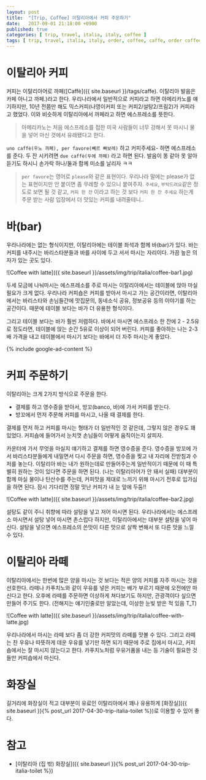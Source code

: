 ```yaml
---
layout: post
title:  "[Trip, Coffee] 이탈리아에서 커피 주문하기"
date:   2017-09-01 21:18:00 +0900
published: true
categories: [ trip, travel, italia, italy, coffee ]
tags: [ trip, travel, italia, italy, order, coffee, caffe, order coffee, cafe, bar, banco, latte ]
---
```


# 이탈리아 커피

커피는 이탈리아어로 까페([Caffè]({{ site.baseurl }}/tags/caffe). 이탈리아 발음은 카페 아니고 까페.)라고 한다. 우리나라에서 일반적으로 커피라고 하면 아메리카노를 얘기하지만, 10년 전쯤만 해도 믹스커피(나영이커피 또는 커피2/설탕2/프림2)가 커피라고 했었다. 이와 비슷하게 이탈리아에서 까페라고 하면 에스프레소를 뜻한다.

> 아메리카노는 처음 에스프레소를 접한 미국 사람들이 너무 강해서 못 마시니 물을 넣어 마신 것에서 유래됐다고 한다.

`uno caffè(우노 까페), per favore(뻬르 빠보레)` 하고 커피주세요- 하면 에스프레소를 준다. 두 잔 시키려면 `due caffè(두에 까페)` 라고 하면 된다. 발음이 똥 같아 못 알아듣기도 하시니 손가락 하나/둘과 함께 미소를 날리자 ㅋㅋ

> `per favore`는 영어로 `please`와 같은 표현이다. 우리나라 말에는 please가 없는 표현이지만 안 붙이면 좀 무례할 수 있으니 붙여주자. `주세요`, `부탁드려요`같은 정도로 보면 될 것 같고, `커피 한 잔` 이라고 하는 것 보다 `커피 한 잔 주세요` 하는게 주문 받는 사람 입장에서 더 맛있는 커피를 내려줄테니..


# 바(bar)

우라나라에는 없는 형식이지만, 이탈리아에는 테이블 좌석과 함께 바(bar)가 있다. 바는 커피를 내주시는 바리스타분들과 바를 사이에 두고 서서 마시는 자리이다. 가끔 높은 의자가 있는 곳도 있다.

![Coffee with latte]({{ site.baseurl }}/assets/img/trip/italia/coffee-bar1.jpg)

두세 모금에 나눠마시는 에스프레소를 주로 마시는 이탈리아에서는 테이블에 앉아 마실 필요가 크게 없다. 우리나라 커피숍은 커피를 받아서 마시고 가는 공간이라면, 이탈리아에서는 바리스타와 손님들간에 맛집문의, 동네소식 공유, 정보공유 등의 이야기를 하는 공간이다. 때문에 테이블 보다는 바가 더 유용한 형식이다.

그리고 테이블 보다는 바가 훨씬 저렴하다. 바에서 마시면 에스프레소 한 잔에 2 - 2.5유로 정도라면, 테이블에 앉는 순간 5유로 이상이 되어 버린다. 커피를 좋아하는 나는 2-3배 가격을 내고 테이블에서 마시기 보다는 바에서 더 자주 마시는게 좋았다.

{% include google-ad-content %}


# 커피 주문하기

이탈리아는 크게 2가지 방식으로 주문을 한다.

- 결제를 하고 영수증을 받아서, 방꼬(banco, 바)에 가서 커피를 받는다.
- 방꼬에서 먼저 주문해 커피를 마시고, 나올 때 결제를 한다.

결제를 먼저 하고 커피를 마시는 형태가 더 일반적인 것 같은데, 그렇지 않은 경우도 꽤 있었다. 커피숍에 들어가서 눈치껏 손님들이 어떻게 움직이는지 살피자.

카운터에 가서 무엇을 마실지 얘기하고 결제를 하면 영수증을 준다. 영수증을 방꼬에 가서 바리스타분들에게 내밀면서 다시 주문을 하면, 영수증을 찢고 내 자리에 잔받침과 수저를 놓는다. 이탈리아 바는 내가 원하는데로 만들어주는게 일반적이기 때문에 이 때 특별히 원하는 것이 있다면 주문을 하면 된다. (나는 이탈리아어가 안 돼서 실패) 대부분이 함께 마실 물이나 탄산수를 주는데, 커피맛을 제대로 느끼기 위해 마시기 전후로 입가심을 하면 된다. 잠시 기다리면 정말 맛난 커피가 내 눈 앞에 두둠!!

![Coffee with latte]({{ site.baseurl }}/assets/img/trip/italia/coffee-bar2.jpg)

 설탕도 같이 주니 취향에 따라 설탕을 넣고 저어 마시면 된다. 우리나라에서는 에스프레소 마시면서 설탕 넣어 마시면 촌스럽다 하지만, 이탈리아에서는 대부분 설탕을 넣어 마신다. 설탕을 넣으면 에스프레소의 쓴맛이 다른 맛으로 살짝 변해서 또 다른 맛을 느낄 수 있다.


# 이탈리아 라떼

이탈리아에서는 한번에 많은 양을 마시는 것 보다는 적은 양의 커피를 자주 마시는 것을 선호한다. 라떼나 카푸치노와 같이 우유를 넣은 커피는 배가 부르기 때문에 오전에만 마신다고 한다. 오후에 라떼를 주문하면 이상하게 쳐다보기도 하지만, 관광객이다 싶으면 만들어 주기도 한다. (전해지는 얘기인줄로만 알았는데, 이상한 눈빛 받은 적 있음 T_T)

![Coffee with latte]({{ site.baseurl }}/assets/img/trip/italia/coffee-with-latte.jpg)

우리나라에서 마시는 라떼 보다 좀 더 강한 커피맛의 라떼를 맛볼 수 있다. 그리고 라떼는 찬 우유나 따뜻하게 데운 우유를 넣기만 하면 되기 때문에 주로 집에서 마시고, 커피숍에서는 잘 마시지 않는다고 한다. 카푸치노처럼 우유거품을 내는 등 기술이 필요한 것들만 커피숍에서 마신다.


# 화장실

길거리에 화장실이 적고 대부분이 유료인 이탈리아에서 꽤나 유용하게 [화장실]({{ site.baseurl }}{% post_url 2017-04-30-trip-italia-toilet %})로 이용할 수 있어 좋다.


# 참고

- [이탈리아 (집 밖) 화장실]({{ site.baseurl }}{% post_url 2017-04-30-trip-italia-toilet %})
